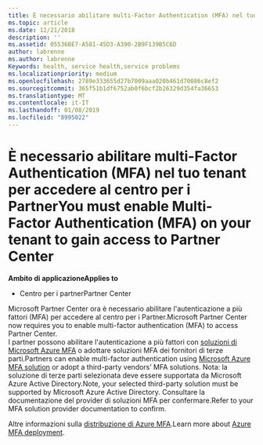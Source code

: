 ```yaml
---
title: È necessario abilitare multi-Factor Authentication (MFA) nel tuo tenant per ottenere l'accesso a questa pagina | Centro per i partner
ms.topic: article
ms.date: 12/21/2018
description: ''
ms.assetid: 05536BE7-A581-45D3-A390-2B9F139B5C6D
author: labrenne
ms.author: labrenne
Keywords: health, service health,service problems
ms.localizationpriority: medium
ms.openlocfilehash: 2789e333655d27b7009aaa020b461d70086c8ef2
ms.sourcegitcommit: 365f51b1df6752ab0f6bcf2b26329d354fa36653
ms.translationtype: MT
ms.contentlocale: it-IT
ms.lasthandoff: 01/08/2019
ms.locfileid: "8995022"
---
```

# <a name="you-must-enable-multi-factor-authentication-mfa-on-your-tenant-to-gain-access-to-partner-center"></a><span data-ttu-id="1d13d-102">È necessario abilitare multi-Factor Authentication (MFA) nel tuo tenant per accedere al centro per i Partner</span><span class="sxs-lookup"><span data-stu-id="1d13d-102">You must enable Multi-Factor Authentication (MFA) on your tenant to gain access to Partner Center</span></span>

**<span data-ttu-id="1d13d-103">Ambito di applicazione</span><span class="sxs-lookup"><span data-stu-id="1d13d-103">Applies to</span></span>**

- <span data-ttu-id="1d13d-104">Centro per i partner</span><span class="sxs-lookup"><span data-stu-id="1d13d-104">Partner Center</span></span>


<span data-ttu-id="1d13d-105">Microsoft Partner Center ora è necessario abilitare l'autenticazione a più fattori (MFA) per accedere al centro per i Partner.</span><span class="sxs-lookup"><span data-stu-id="1d13d-105">Microsoft Partner Center now requires you to enable multi-factor authentication (MFA) to access Partner Center.</span></span>  
<span data-ttu-id="1d13d-106">I partner possono abilitare l'autenticazione a più fattori con [soluzioni di Microsoft Azure MFA](https://docs.microsoft.com/en-us/azure/active-directory/authentication/concept-mfa-howitworks) o adottare soluzioni MFA dei fornitori di terze parti.</span><span class="sxs-lookup"><span data-stu-id="1d13d-106">Partners can enable multi-factor authentication using [Microsoft Azure MFA solution](https://docs.microsoft.com/en-us/azure/active-directory/authentication/concept-mfa-howitworks) or adopt a third-party vendors’ MFA solutions.</span></span> <span data-ttu-id="1d13d-107">Nota: la soluzione di terze parti selezionata deve essere supportata da Microsoft Azure Active Directory.</span><span class="sxs-lookup"><span data-stu-id="1d13d-107">Note, your selected third-party solution must be supported by Microsoft Azure Active Directory.</span></span> <span data-ttu-id="1d13d-108">Consultare la documentazione del provider di soluzioni MFA per confermare.</span><span class="sxs-lookup"><span data-stu-id="1d13d-108">Refer to your MFA solution provider documentation to confirm.</span></span> 

<span data-ttu-id="1d13d-109">Altre informazioni sulla [distribuzione di Azure MFA](https://docs.microsoft.com/en-us/azure/active-directory/authentication/howto-mfa-getstarted).</span><span class="sxs-lookup"><span data-stu-id="1d13d-109">Learn more about [Azure MFA deployment](https://docs.microsoft.com/en-us/azure/active-directory/authentication/howto-mfa-getstarted).</span></span> 
 
